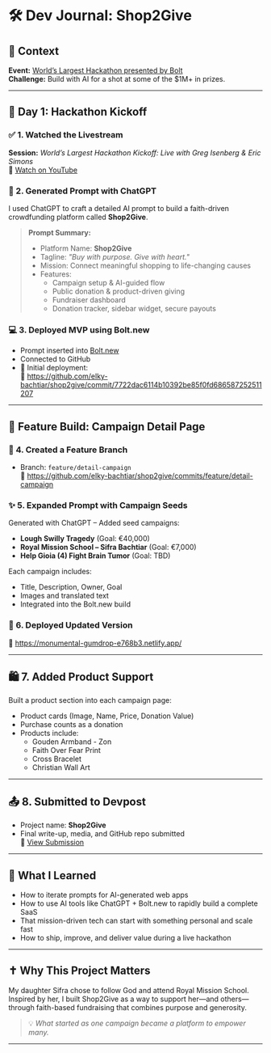 # 🛠️ Dev Journal: Shop2Give

## 🧩 Context
**Event:** [World’s Largest Hackathon presented by Bolt](https://worldslargesthackathon.devpost.com/?ref_feature=challenge&ref_medium=discover)  
**Challenge:** Build with AI for a shot at some of the $1M+ in prizes.

---

## 🚀 Day 1: Hackathon Kickoff

### ✅ 1. Watched the Livestream
**Session:** *World’s Largest Hackathon Kickoff: Live with Greg Isenberg & Eric Simons*  
🔗 [Watch on YouTube](https://youtu.be/KY8xaxkQz0w?si=9W_kYX6s2-K3WDD8)

### 🤖 2. Generated Prompt with ChatGPT
I used ChatGPT to craft a detailed AI prompt to build a faith-driven crowdfunding platform called **Shop2Give**.

> **Prompt Summary:**
> - Platform Name: **Shop2Give**
> - Tagline: *"Buy with purpose. Give with heart."*
> - Mission: Connect meaningful shopping to life-changing causes
> - Features:
>   - Campaign setup & AI-guided flow
>   - Public donation & product-driven giving
>   - Fundraiser dashboard
>   - Donation tracker, sidebar widget, secure payouts

### 💻 3. Deployed MVP using Bolt.new
- Prompt inserted into [Bolt.new](https://bolt.new)
- Connected to GitHub
- 🚀 Initial deployment:  
  🔗 https://github.com/elky-bachtiar/shop2give/commit/7722dac6114b10392be85f0fd686587252511207

---

## 🧪 Feature Build: Campaign Detail Page

### 🌱 4. Created a Feature Branch
- Branch: `feature/detail-campaign`  
🔗 https://github.com/elky-bachtiar/shop2give/commits/feature/detail-campaign

### ✨ 5. Expanded Prompt with Campaign Seeds

Generated with ChatGPT – Added seed campaigns:

- **Lough Swilly Tragedy** (Goal: €40,000)
- **Royal Mission School – Sifra Bachtiar** (Goal: €7,000)
- **Help Gioia (4) Fight Brain Tumor** (Goal: TBD)

Each campaign includes:
- Title, Description, Owner, Goal
- Images and translated text
- Integrated into the Bolt.new build

### 🚀 6. Deployed Updated Version
🔗 https://monumental-gumdrop-e768b3.netlify.app/

---

## 🛍️ 7. Added Product Support

Built a product section into each campaign page:
- Product cards (Image, Name, Price, Donation Value)
- Purchase counts as a donation
- Products include:
  - Gouden Armband - Zon
  - Faith Over Fear Print
  - Cross Bracelet
  - Christian Wall Art

---

## 📤 8. Submitted to Devpost

- Project name: **Shop2Give**
- Final write-up, media, and GitHub repo submitted  
🔗 [View Submission](https://devpost.com/software/shop2give)

---

## 🙌 What I Learned

- How to iterate prompts for AI-generated web apps
- How to use AI tools like ChatGPT + Bolt.new to rapidly build a complete SaaS
- That mission-driven tech can start with something personal and scale fast
- How to ship, improve, and deliver value during a live hackathon

---

## ✝️ Why This Project Matters

My daughter Sifra chose to follow God and attend Royal Mission School. Inspired by her, I built Shop2Give as a way to support her—and others—through faith-based fundraising that combines purpose and generosity.

> 💡 *What started as one campaign became a platform to empower many.*

---
